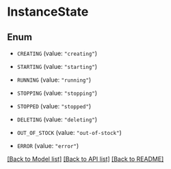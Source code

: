 # InstanceState

## Enum


* `CREATING` (value: `"creating"`)

* `STARTING` (value: `"starting"`)

* `RUNNING` (value: `"running"`)

* `STOPPING` (value: `"stopping"`)

* `STOPPED` (value: `"stopped"`)

* `DELETING` (value: `"deleting"`)

* `OUT_OF_STOCK` (value: `"out-of-stock"`)

* `ERROR` (value: `"error"`)


[[Back to Model list]](../README.md#documentation-for-models) [[Back to API list]](../README.md#documentation-for-api-endpoints) [[Back to README]](../README.md)


